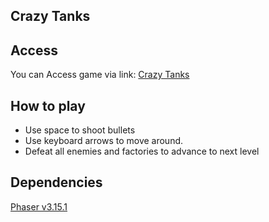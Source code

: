 ## Crazy Tanks

## Access

You can Access game via link: [Crazy Tanks](https://markartoster.github.io/crazy-tanks/)

## How to play

- Use space to shoot bullets
- Use keyboard arrows to move around.
- Defeat all enemies and factories to advance to next level

## Dependencies

[Phaser v3.15.1](https://phaser.io/)
